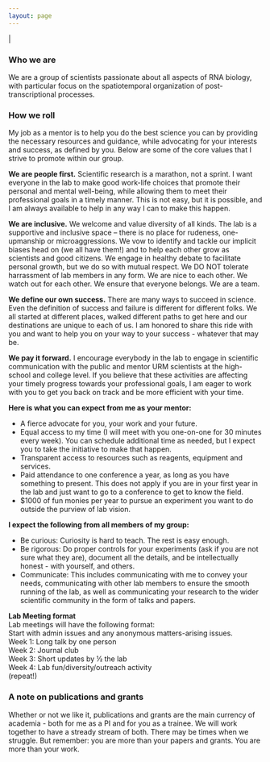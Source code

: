 ```yaml
---
layout: page
---
```

|

### Who we are
We are a group of scientists passionate about all aspects of RNA biology, with particular focus on the spatiotemporal organization of post-transcriptional processes.  

### How we roll
My job as a mentor is to help you do the best science you can by providing the necessary resources and guidance, while advocating for your interests and success, as defined by you. Below are some of the core values that I strive to promote within our group.  

**We are people first.** Scientific research is a marathon, not a sprint. I want everyone in the lab to make good work-life choices that promote their personal and mental well-being, while allowing them to meet their professional goals in a timely manner. This is not easy, but it is possible, and I am always available to help in any way I can to make this happen.     

**We are inclusive.** We welcome and value diversity of all kinds. The lab is a supportive and inclusive space – there is no place for rudeness, one-upmanship or microaggressions. We vow to identify and tackle our implicit biases head on (we all have them!) and to help each other grow as scientists and good citizens. We engage in healthy debate to facilitate personal growth, but we do so with mutual respect. We DO NOT tolerate harrassment of lab members in any form. We are nice to each other. We watch out for each other. We ensure that everyone belongs. We are a team.  

**We define our own success.** There are many ways to succeed in science. Even the definition of success and failure is different for different folks. We all started at different places, walked different paths to get here and our destinations are unique to each of us. I am honored to share this ride with you and want to help you on your way to your success - whatever that may be.   

**We pay it forward.** I encourage everybody in the lab to engage in scientific communication with the public and mentor URM scientists at the high-school and college level. If you believe that these activities are affecting your timely progress towards your professional goals, I am eager to work with you to get you back on track and be more efficient with your time.  

**Here is what you can expect from me as your mentor:**  
* A fierce advocate for you, your work and your future.   
* Equal access to my time (I will meet with you one-on-one for 30 minutes every week). You can schedule additional time as needed, but I expect you to take the initiative to make that happen. 
*	Transparent access to resources such as reagents, equipment and services. 
*	Paid attendance to one conference a year, as long as you have something to present. This does not apply if you are in your first year in the lab and just want to go to a conference to get to know the field.  
*	$1000 of fun monies per year to pursue an experiment you want to do outside the purview of lab vision.  

**I expect the following from all members of my group:**    
* Be curious: Curiosity is hard to teach. The rest is easy enough.  
* Be rigorous: Do proper controls for your experiments (ask if you are not sure what they are), document all the details, and be intellectually honest - with yourself, and others. 
* Communicate: This includes communicating with me to convey your needs, communicating with other lab members to ensure the smooth running of the lab, as well as communicating your research to the wider scientific community in the form of talks and papers.  

**Lab Meeting format**  
Lab meetings will have the following format:  
Start with admin issues and any anonymous matters-arising issues.   
Week 1: Long talk by one person  
Week 2: Journal club  
Week 3: Short updates by ½ the lab  
Week 4: Lab fun/diversity/outreach activity  
(repeat!)  

### A note on publications and grants  
Whether or not we like it, publications and grants are the main currency of academia - both for me as a PI and for you as a trainee. We will work together to have a stready stream of both. There may be times when we struggle. But remember: you are more than your papers and grants. You are more than your work. 
